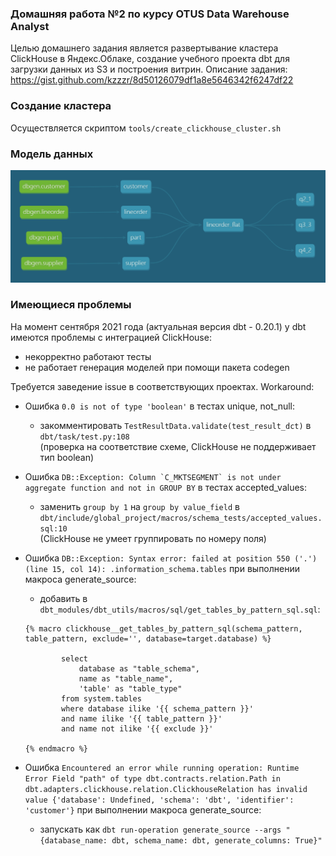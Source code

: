 ### Домашняя работа №2 по курсу OTUS Data Warehouse Analyst
Целью домашнего задания является развертывание кластера ClickHouse в Яндекс.Облаке, 
создание учебного проекта dbt для загрузки данных из S3 и построения витрин.
Описание задания: https://gist.github.com/kzzzr/8d50126079df1a8e5646342f6247df22

### Создание кластера
Осуществляется скриптом `tools/create_clickhouse_cluster.sh`

### Модель данных
![Lineage Graph](graph.png)

### Имеющиеся проблемы
На момент сентября 2021 года (актуальная версия dbt - 0.20.1) у dbt имеются проблемы с интеграцией ClickHouse:
- некорректно работают тесты
- не работает генерация моделей при помощи пакета codegen

Требуется заведение issue в соответствующих проектах. Workaround:
- Ошибка `0.0 is not of type 'boolean'` в тестах unique, not_null:
  - закомментировать `TestResultData.validate(test_result_dct)` в `dbt/task/test.py:108`  
    (проверка на соответствие схеме, ClickHouse не поддерживает тип boolean)


- Ошибка ``DB::Exception: Column `C_MKTSEGMENT` is not under aggregate function and not in GROUP BY`` в тестах accepted_values:
  - заменить `group by 1` на `group by value_field` в `dbt/include/global_project/macros/schema_tests/accepted_values.sql:10`  
    (ClickHouse не умеет группировать по номеру поля)


- Ошибка `DB::Exception: Syntax error: failed at position 550 ('.') (line 15, col 14): .information_schema.tables` при выполнении макроса generate_source: 
  - добавить в `dbt_modules/dbt_utils/macros/sql/get_tables_by_pattern_sql.sql`:
  ```
  {% macro clickhouse__get_tables_by_pattern_sql(schema_pattern, table_pattern, exclude='', database=target.database) %}
  
          select
              database as "table_schema",
              name as "table_name",
              'table' as "table_type"
          from system.tables
          where database ilike '{{ schema_pattern }}'
          and name ilike '{{ table_pattern }}'
          and name not ilike '{{ exclude }}'
  
  {% endmacro %}
  ```

- Ошибка `Encountered an error while running operation: Runtime Error
  Field "path" of type dbt.contracts.relation.Path in dbt.adapters.clickhouse.relation.ClickhouseRelation has invalid value {'database': Undefined, 'schema': 'dbt', 'identifier': 'customer'}` при выполнении макроса generate_source:
  - запускать как `dbt run-operation generate_source --args "{database_name: dbt, schema_name: dbt, generate_columns: True}"`

